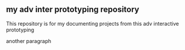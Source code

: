 ## my adv inter prototyping repository
This repository is for my documenting projects from this adv interactive prototyping  

another paragraph
